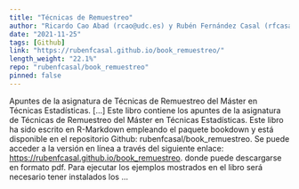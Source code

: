 ```yaml
---
title: "Técnicas de Remuestreo"
author: "Ricardo Cao Abad (rcao@udc.es) y Rubén Fernández Casal (rfcasal@udc.es)"
date: "2021-11-25"
tags: [Github]
link: "https://rubenfcasal.github.io/book_remuestreo/"
length_weight: "22.1%"
repo: "rubenfcasal/book_remuestreo"
pinned: false
---
```


Apuntes de la asignatura de Técnicas de Remuestreo del Máster en Técnicas Estadísticas. [...] Este libro contiene los apuntes de la asignatura de Técnicas de Remuestreo del Máster en Técnicas Estadísticas. Este libro ha sido escrito en R-Markdown empleando el paquete bookdown y está disponible en el repositorio Github: rubenfcasal/book_remuestreo.
Se puede acceder a la versión en línea a través del siguiente enlace: https://rubenfcasal.github.io/book_remuestreo. donde puede descargarse en formato pdf. Para ejecutar los ejemplos mostrados en el libro será necesario tener instalados los ...
